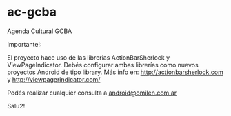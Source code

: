 ac-gcba
=======

Agenda Cultural GCBA

Importante!:

El proyecto hace uso de las librerias ActionBarSherlock y ViewPageIndicator.
Debés configurar ambas librerías como nuevos proyectos Android de tipo library.
Más info en: http://actionbarsherlock.com y http://viewpagerindicator.com/

Podés realizar cualquier consulta a android@omilen.com.ar

Salu2!